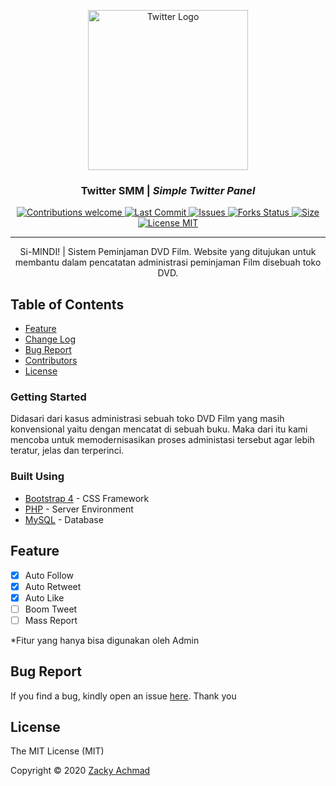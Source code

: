 <p align="center">
  <img src="https://raw.githubusercontent.com/zckyachmd/twitter-panel/master/assets/img/twitter-logo-white.png" width="256px" height="256px" alt="Twitter Logo">
</p>

<h3 align="center">Twitter SMM | <i>Simple Twitter Panel</i></h3>

<p align="center">
  <!-- Contributions -->
  <a href="https://github.com/zckyachmd/twitter-panel">
    <img src="https://img.shields.io/badge/contributions-welcome-orange.svg"
      alt="Contributions welcome" />
  </a>
 <!-- Last Commit -->
  <a href="https://github.com/zckyachmd/twitter-panel">
    <img src="https://img.shields.io/github/last-commit/zckyachmd/twitter-panel"
      alt="Last Commit" />
  </a>
 <!-- issues -->
  <a href="https://github.com/zckyachmd/twitter-panel/issues">
    <img src="https://img.shields.io/github/issues/zckyachmd/twitter-panel.svg"
      alt="Issues" />
  </a>
  <!-- Forks Status -->
  <a href="https://github.com/zckyachmd/twitter-panel/network/members">
    <img src="https://img.shields.io/github/forks/zckyachmd/twitter-panel.svg"
      alt="Forks Status" />
  </a>
 <!-- Size -->
  <a href="https://github.com/zckyachmd/twitter-panel">
    <img src="https://img.shields.io/github/repo-size/zckyachmd/twitter-panel"
      alt="Size" />
  </a>
 <!-- License -->
  <a href="https://github.com/zckyachmd/twitter-panel/blob/master/LICENSE">
    <img src="https://img.shields.io/github/license/zckyachmd/twitter-panel.svg"
      alt="License MIT" />
  </a>
</p>

---

<p align="center">
  Si-MINDI! | Sistem Peminjaman DVD Film. Website yang ditujukan untuk membantu dalam pencatatan administrasi peminjaman Film disebuah toko DVD.
</p>

## Table of Contents

- [Feature](#feature)
- [Change Log](https://github.com/zckyachmd/simindi/blob/master/CHANGELOG.md)
- [Bug Report](#bugs)
- [Contributors](https://github.com/zckyachmd/simindi/graphs/contributors)
- [License](#license)

### Getting Started
Didasari dari kasus administrasi sebuah toko DVD Film yang masih konvensional yaitu dengan mencatat di sebuah buku. Maka dari itu kami mencoba untuk memodernisasikan proses administasi tersebut agar lebih teratur, jelas dan terperinci.

### Built Using
- [Bootstrap 4](https://getbootstrap.com/) - CSS Framework
- [PHP](https://www.php.net/) - Server Environment
- [MySQL](https://www.mysql.com/) - Database

## Feature <a name = "feature"></a>
- [X] Auto Follow
- [X] Auto Retweet
- [X] Auto Like
- [ ] Boom Tweet
- [ ] Mass Report

*Fitur yang hanya bisa digunakan oleh Admin

## Bug Report <a name = "bugs"></a>

If you find a bug, kindly open an issue [here](https://github.com/zckyachmd/twitter-panel/issues/new). Thank you

## License <a name = "license"></a>
The MIT License (MIT)

Copyright © 2020 [Zacky Achmad](https://www.zacky.id)